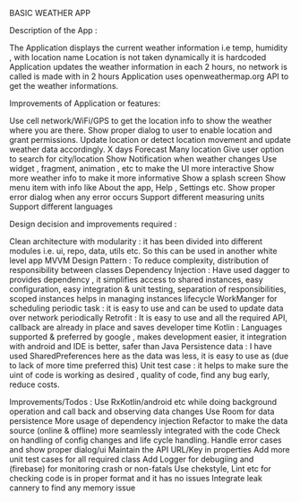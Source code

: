 BASIC WEATHER APP


Description of the App :

The Application displays  the current weather information i.e temp, humidity , with location name
Location is not taken dynamically it is hardcoded
Application updates the weather information in each 2 hours, no network is called is made with in 2 hours
Application uses openweathermap.org API to get the weather informations.

Improvements of Application or features:

Use cell network/WiFi/GPS to get the location info to show the weather where you are there.
Show proper dialog to user to enable location and grant permissions.
Update location or detect location movement and update weather data accordingly.
X days Forecast
Many location
Give user option to search for city/location
Show Notification when weather changes
Use widget , fragment, animation , etc to make the UI more interactive 
Show more weather info to make it more informative
Show a splash screen
Show menu item with info like About the app, Help , Settings etc.
Show proper error dialog when any error occurs
Support different measuring units
Support different languages

Design decision and improvements required :

Clean architecture with modularity : it has been divided into different modules i.e. ui, repo, data, utils etc. So this can be used in another white level app
MVVM Design Pattern : To reduce complexity, distribution of responsibility between classes
Dependency Injection : Have used dagger to provides dependency , it simplifies access to shared instances, easy configuration, easy integration & unit testing, separation of responsibilities, scoped instances helps in managing instances lifecycle
WorkManger for scheduling periodic task : it is easy to use and can be used to update data over network periodically
Retrofit : It is easy to use and all the required API, callback are already in place and saves developer time
Kotlin : Languages supported & preferred by google , makes development easier, it integration with android and IDE is better, safer than Java
Persistence data : I have used SharedPreferences here as the data was less, it is easy to use as (due to lack of more time preferred this)
Unit test case : it helps to make sure the uint of code is working as desired , quality of code, find any bug early, reduce costs.

Improvements/Todos :
Use RxKotlin/android etc while doing background operation and call back and observing data changes
Use Room for data persistence
More usage of dependency injection
Refactor to make the data source (online & offline) more seamlessly integrated with the code
Check on handling of config changes and life cycle handling.
Handle error cases and show proper dialog/ui
Maintain the API URL/Key in properties 
Add more unit test cases for all required class
Add Logger for debugiing and (firebase) for monitoring crash or non-fatals
Use chekstyle, Lint etc for checking code is in proper format and it has no issues
Integrate leak cannery to find any memory issue
